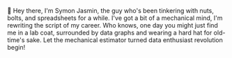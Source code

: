 👋 Hey there, I'm Symon Jasmin, the guy who's been tinkering with nuts, bolts, and spreadsheets for a while. I've got a bit of a mechanical mind, I'm rewriting the script of my career. Who knows, one day you might just find me in a lab coat, surrounded by data graphs and wearing a hard hat for old-time's sake. Let the mechanical estimator turned data enthusiast revolution begin!


<!---
dSymon87/dSymon87 is a ✨ special ✨ repository because its `README.md` (this file) appears on your GitHub profile.
You can click the Preview link to take a look at your changes.
--->
